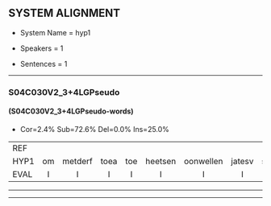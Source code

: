 
## SYSTEM ALIGNMENT

- System Name = hyp1

- Speakers = 1

- Sentences = 1

---

### S04C030V2_3+4LGPseudo

#### (S04C030V2_3+4LGPseudo-words)

- Cor=2.4%	Sub=72.6%	Del=0.0%	Ins=25.0%

|  |  |  |  |  |  |  |  |  |  |  |  |  |  |  |  |  |  |  |  |  |  |  |  |  |  |  |  |  |  |  |  |  |  |  |  |  |  |  |  |  |  |  |  |  |  |  |  |  |  |  |  |  |  |  |  |  |  |  |  |  |  |  |  |  |  |  |  |  |  |  |  |  |  |  |  |  |  |  |  |  |  |  |  |  |
|:--- |:---:|:---:|:---:|:---:|:---:|:---:|:---:|:---:|:---:|:---:|:---:|:---:|:---:|:---:|:---:|:---:|:---:|:---:|:---:|:---:|:---:|:---:|:---:|:---:|:---:|:---:|:---:|:---:|:---:|:---:|:---:|:---:|:---:|:---:|:---:|:---:|:---:|:---:|:---:|:---:|:---:|:---:|:---:|:---:|:---:|:---:|:---:|:---:|:---:|:---:|:---:|:---:|:---:|:---:|:---:|:---:|:---:|:---:|:---:|:---:|:---:|:---:|:---:|:---:|:---:|:---:|:---:|:---:|:---:|:---:|:---:|:---:|:---:|:---:|:---:|:---:|:---:|:---:|:---:|:---:|:---:|:---:|:---:|:---:|
| REF |  |  |  |  |  |  |  |  |  |  |  |  |  |  |  |  |  | ometuif | * | toejietsen | oonwijlen | jattesiet | * | nurudien | stoenydaas | deuveltek | juitonie | gevijdel | sidowaan | spekkeraai | * | * | wachteniek | * | verpierik | nappegreeuw | mantaroen | schielendaspen | crobeklunker | kabbestepen | verwarig | * | * | * | ooiebiekje | fandelig | * | jalekrewen | * | * | * | smoralij | * | zeekvlachine | kanaroe | toineetlijgen | * | meitsegrok | * | * | kantelogsten | ondermind |  |  |  |  | choporatie | zennebral | ijraspangen | blottenduuf | * | * | *s | girdofhaalder | * | tobbermoeit | poentalschouden | poentalschouden | havedil | verbrakkertje | * | * | gerauwejaak | hapeneren |
| HYP1 | om | metderf | toea | toe | heetsen | oonwellen | jatesv | sietv | ner | nerudénv | stoniv | dasv | deuvel | dek | jutoni | gev | verdel | cev | doanv | sprike | sprikeri | wacht | en | die | wacht | en | nuut | voorpier | vorpierik? | napergeel | mandaron | shelen | dasten | kropelenk | kabes | tepern | verwar | verwaa | verwaring | ooijebeke | ojeiekje | vandeling | ja | jale | kreeuwen | smore | spro | s | smoralej | zeek | vlag | zeek | vlagena | kanar | goe | ne | tlehen | net | netsu | netrok | kanteloogshen | ondermind | schoporaté | zijnenbrouw | en | raspanen | blo | blottenduif | geren | girdo | valde | tber | tobermoid | boen | tels | aden | poentas | gate | havedel | verbakkertje | graue | gruwe | jak | hapeneren |
| EVAL | I | I | I | I | I | I | I | I | I | I | I | I | I | I | I | I | I | S | S | S | S | S | S | S | S | S | S | S | S | S | S | S | S | S | S | S | S | S | S | S | S | S | S | S | S | S | S | S | S | S | S | S | S | S | S | S | S | S | S | S | S |  | I | I | I | I | S | S | S | S | S | S | S | S | S | S | S | S | S | S | S | S | S |  |
---

---
